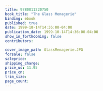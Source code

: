 ```yaml
---
title: 9780811220750
book_title: "The Glass Menagerie"
binding: ebook
published: true
date: 1999-10-14T14:36:00-04:00
publication_date: 1999-10-14T14:36:00-04:00
show_in_forthcoming: false
contributors:

cover_image_path: GlassMenagerie.JPG
forsale: false
saleprice:
shipping_charge:
price_us: 11.95
price_cn:
trim_size:
page_count:
---
```


